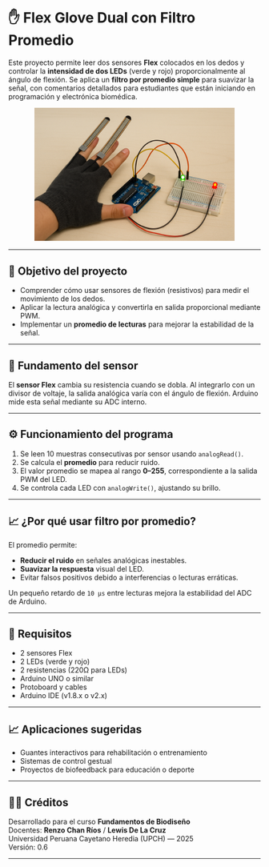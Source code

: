 # ✋ Flex Glove Dual con Filtro Promedio

Este proyecto permite leer dos sensores **Flex** colocados en los dedos y controlar la **intensidad de dos LEDs** (verde y rojo) proporcionalmente al ángulo de flexión. Se aplica un **filtro por promedio simple** para suavizar la señal, con comentarios detallados para estudiantes que están iniciando en programación y electrónica biomédica.

<p align="center">
  <img src="image.png" alt="Flex Glove Mini Project" width="400">
</p>

---

## 🎯 Objetivo del proyecto

- Comprender cómo usar sensores de flexión (resistivos) para medir el movimiento de los dedos.
- Aplicar la lectura analógica y convertirla en salida proporcional mediante PWM.
- Implementar un **promedio de lecturas** para mejorar la estabilidad de la señal.

---

## 🔬 Fundamento del sensor

El **sensor Flex** cambia su resistencia cuando se dobla. Al integrarlo con un divisor de voltaje, la salida analógica varía con el ángulo de flexión. Arduino mide esta señal mediante su ADC interno.

---

## ⚙️ Funcionamiento del programa

1. Se leen 10 muestras consecutivas por sensor usando `analogRead()`.
2. Se calcula el **promedio** para reducir ruido.
3. El valor promedio se mapea al rango **0–255**, correspondiente a la salida PWM del LED.
4. Se controla cada LED con `analogWrite()`, ajustando su brillo.

---

## 📈 ¿Por qué usar filtro por promedio?

El promedio permite:
- **Reducir el ruido** en señales analógicas inestables.
- **Suavizar la respuesta** visual del LED.
- Evitar falsos positivos debido a interferencias o lecturas erráticas.

Un pequeño retardo de `10 µs` entre lecturas mejora la estabilidad del ADC de Arduino.

---

## 🧪 Requisitos

- 2 sensores Flex
- 2 LEDs (verde y rojo)
- 2 resistencias (220Ω para LEDs)
- Arduino UNO o similar
- Protoboard y cables
- Arduino IDE (v1.8.x o v2.x)

---

## 📈 Aplicaciones sugeridas

- Guantes interactivos para rehabilitación o entrenamiento
- Sistemas de control gestual
- Proyectos de biofeedback para educación o deporte

---

## 🧑‍🏫 Créditos

Desarrollado para el curso **Fundamentos de Biodiseño**  
Docentes: **Renzo Chan Ríos** / **Lewis De La Cruz**  
Universidad Peruana Cayetano Heredia (UPCH) — 2025  
Versión: 0.6

---
